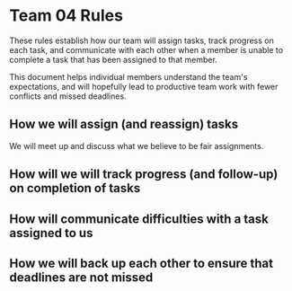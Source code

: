 # Team 04 Rules

These rules establish how our team will assign tasks,
track progress on each task, and communicate with each other 
when a member is unable to complete a task that has been assigned to that member.

This document helps individual members understand the team's expectations,
and will hopefully lead to productive team work with fewer conflicts
and missed deadlines.

## How we will assign (and reassign) tasks
We will meet up and discuss what we believe to be fair assignments.


## How will we will track progress (and follow-up) on completion of tasks



## How will communicate difficulties with a task assigned to us



## How we will back up each other to ensure that deadlines are not missed





